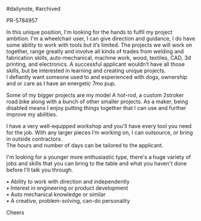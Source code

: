 #dailynote, #archived 

PR-5784957
  
In this unique position, I'm looking for the hands to fulfil my project ambition. I'm a wheelchair user, I can give direction and guidance, I do have some ability to work with tools but it’s limited. The projects we will work on together, range greatly and involve all kinds of trades from welding and fabrication skills, auto-mechanical, machine work, wood, textiles, CAD, 3d printing, and electronics. A successful applicant wouldn’t have all those skills, but be interested in learning and creating unique projects.  
I defiantly want someone used to and experienced with dogs, ownership and or care as I have an energetic 7mo pup.  
  
Some of my bigger projects are my model A hot-rod, a custom 2stroker road bike along with a bunch of other smaller projects. As a maker, being disabled means I enjoy putting things together that I can use and further improve my abilities.  
  
I have a very well-equipped workshop and you'll have every tool you need for the job. With any larger pieces I’m working on, I can outsource, or bring in outside contractors.  
The hours and number of days can be tailored to the applicant.   
  
I'm looking for a younger more enthusiastic type, there's a huge variety of jobs and skills that you can bring to the table and what you haven't done before I'll talk you through.  
  
• Ability to work with direction and independently  
• Interest in engineering or product development  
• Auto mechanical knowledge or similar  
• A creative, problem-solving, can-do personality  
  
Cheers

